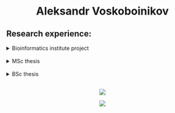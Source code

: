 <h1 align="center">Aleksandr Voskoboinikov</h1>


<h2>Research experience:</h2>
<details>
  <summary>Bioinformatics institute project</summary><br>

Currently our team developing pipeline for loss of heterozygosity detection [HaploGone](https://github.com/wwoskie/HaploGone)
</details><br>
<details>
  <summary>MSc thesis</summary><br>
  
Assisted in development of novel test system for HIV-1 detection. Performed Sanger sequencing and antiretroveral drug resistance prediction with  `SierraPy` and  `sierra-local` tools
</details><br>
<details>
  <summary>BSc thesis</summary><br>

Investigated role of hypoxia-inducible factor-1α (HIF-1α) in immunoactivation in human *ex-vivo* atherosclerotic plaques. Conducted experiments with peripheral blood mononuclear cells to determine cytotoxicity. Performed cell and explant short-term hypoxic cultivation.
</details><br>

<p align="center">
  <picture>
    <source
      srcset="https://github-readme-stats.vercel.app/api?username=wwoskie&show_icons=true&theme=tokyonight&card_width=550px"
      media="(prefers-color-scheme: dark)"
    />
    <source
      srcset="https://github-readme-stats.vercel.app/api?username=wwoskie&show_icons=true&card_width=550px"
      media="(prefers-color-scheme: light), (prefers-color-scheme: no-preference)"
    />
    <img src="https://github-readme-stats.vercel.app/api?username=wwoskie&show_icons=true&card_width=550px" />
  </picture>
</p>

<p align="center">
  <picture >
      <source media="(prefers-color-scheme: dark)" srcset="https://streak-stats.demolab.com?user=wwoskie&theme=tokyonight&card_width=550px" />
      <img src="https://streak-stats.demolab.com?user=wwoskie&theme=default&card_width=550px" />
  </picture>
</p>
